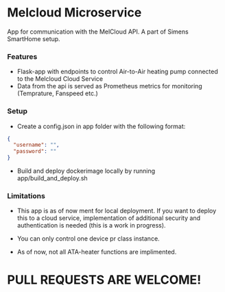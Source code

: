 # Melcloud Microservice

App for communication with the MelCloud API. A part of Simens SmartHome setup.


### Features

* Flask-app with endpoints to control Air-to-Air heating pump connected to the Melcloud Cloud Service
* Data from the api is served as Prometheus metrics for monitoring (Temprature, Fanspeed etc.)


### Setup
* Create a config.json in app folder with the following format:

```json
{
  "username": "",
  "password": ""
}

```

* Build and deploy dockerimage locally by running app/build_and_deploy.sh


### Limitations
* This app is as of now ment for local deployment. If you want to deploy this to a cloud service, implementation of 
additional security and authentication is needed (this is a work in progress).

* You can only control one device pr class instance.

* As of now, not all ATA-heater functions are implimented. 


# PULL REQUESTS ARE WELCOME!






